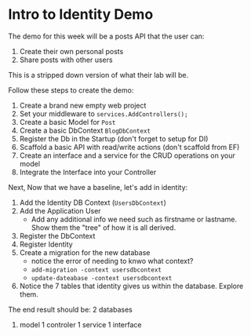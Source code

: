# Intro to Identity Demo

The demo for this week will be a posts API that the user can:

1. Create their own personal posts
2. Share posts with other users

This is a stripped down version of what their lab will be.

Follow these steps to create the demo:

1. Create a brand new empty web project
1. Set your middleware to `services.AddControllers();` 
1. Create a basic Model for `Post`
1. Create a basic DbContext `BlogDbContext`
1. Register the Db in the Startup (don't forget to setup for DI)
1. Scaffold a basic API with read/write actions (don't scaffold from EF)
1. Create an interface and a service for the CRUD operations on your model
1. Integrate the Interface into your Controller

Next, Now that we have a baseline, let's add in identity:

1. Add the Identity DB Context (`UsersDbContext`)
1. Add the Application User
	- Add any additional info we need such as firstname or lastname. Show them the "tree" of how it is all derived.
1. Register the DbContext
1. Register Identity
1. Create a migration for the new database
	- notice the error of needing to knwo what context?
	- `add-migration -context usersdbcontext`
	- `update-dateabase -context usersdbcontext`
1. Notice the 7 tables that identity gives us within the database. Explore them. 


The end result should be:
2 databases
1. model
1 controler
1 service
1 interface
